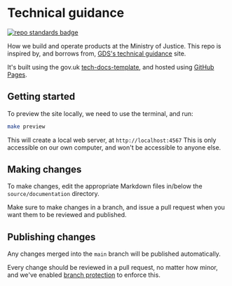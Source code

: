# Technical guidance

[![repo standards badge](https://img.shields.io/badge/dynamic/json?color=blue&style=for-the-badge&logo=github&label=MoJ%20Compliant&query=%24.result&url=https%3A%2F%2Foperations-engineering-reports.cloud-platform.service.justice.gov.uk%2Fapi%2Fv1%2Fcompliant_public_repositories%2Ftechnical-guidance)](https://operations-engineering-reports.cloud-platform.service.justice.gov.uk/public-github-repositories.html#technical-guidance "Link to report")

How we build and operate products at the Ministry of Justice. This repo
is inspired by, and borrows from, [GDS's technical guidance][gds-way]
site.

It's built using the gov.uk [tech-docs-template], and hosted using [GitHub Pages].

[gds-way]: https://github.com/alphagov/gds-way
[GitHub Pages]: https://pages.github.com
[tech-docs-template]: https://github.com/alphagov/tech-docs-template

## Getting started

To preview the site locally, we need to use the terminal, and run:

```bash
make preview
```

This will create a local web server, at `http://localhost:4567` This is only
accessible on our own computer, and won't be accessible to anyone else.

## Making changes

To make changes, edit the appropriate Markdown files in/below the
`source/documentation` directory.

Make sure to make changes in a branch, and issue a pull request when
you want them to be reviewed and published.

## Publishing changes

Any changes merged into the `main` branch will be published automatically.

Every change should be reviewed in a pull request, no matter how minor, and
we've enabled [branch protection][] to enforce this.

[branch protection]: https://help.github.com/articles/about-protected-branches/
